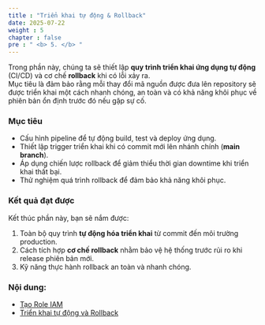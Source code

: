 ```yaml
---
title : "Triển khai tự động & Rollback"
date: 2025-07-22 
weight : 5 
chapter : false
pre : " <b> 5. </b> "
---
```


Trong phần này, chúng ta sẽ thiết lập **quy trình triển khai ứng dụng tự động** (CI/CD) và cơ chế **rollback** khi có lỗi xảy ra.  
Mục tiêu là đảm bảo rằng mỗi thay đổi mã nguồn được đưa lên repository sẽ được triển khai một cách nhanh chóng, an toàn và có khả năng khôi phục về phiên bản ổn định trước đó nếu gặp sự cố.

### Mục tiêu
- Cấu hình pipeline để tự động build, test và deploy ứng dụng.
- Thiết lập trigger triển khai khi có commit mới lên nhánh chính (**main branch**).
- Áp dụng chiến lược rollback để giảm thiểu thời gian downtime khi triển khai thất bại.
- Thử nghiệm quá trình rollback để đảm bảo khả năng khôi phục.

### Kết quả đạt được
Kết thúc phần này, bạn sẽ nắm được:
1. Toàn bộ quy trình **tự động hóa triển khai** từ commit đến môi trường production.
2. Cách tích hợp **cơ chế rollback** nhằm bảo vệ hệ thống trước rủi ro khi release phiên bản mới.
3. Kỹ năng thực hành rollback an toàn và nhanh chóng.

### Nội dung:

  - [Tạo Role IAM](./5.1-CreateRoleIAm/)
  - [Triển khai tự động và Rollback](./5.2-AutoRollback/)